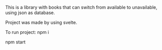 This is a library with books that can switch from available to unavailable, using json as database. 

Project was made by using svelte.

To run project:
npm i 

npm start
